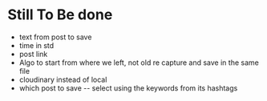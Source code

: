 # Still To Be done
- text from post to save
- time in std
- post link
- Algo to start from where we left, not old re capture and save in the same file
- cloudinary instead of local
- which post to save -- select using the keywords from its hashtags